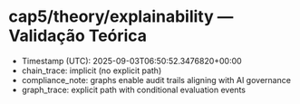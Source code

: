 # cap5/theory/explainability — Validação Teórica

- Timestamp (UTC): 2025-09-03T06:50:52.3476820+00:00
- chain_trace: implicit (no explicit path)
- compliance_note: graphs enable audit trails aligning with AI governance
- graph_trace: explicit path with conditional evaluation events
